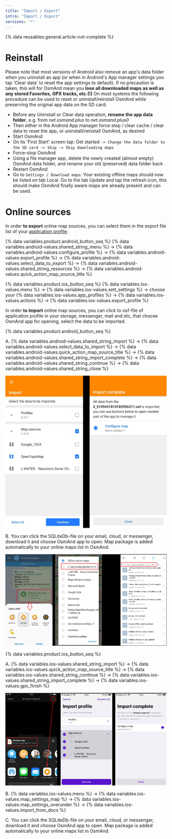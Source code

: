 ```yaml
---
title: "Import / Export"
intro: "Import / Export"
versions: '*'
---
```


{% data reusables.general.article-not-complete %}


# Reinstall 
Please note that most versions of Android also remove an app's data folder when you uninstall an app (or when in Android's App manager settings you tap 'Clear data' to reset the app settings to default). If no precaution is taken, this will for OsmAnd mean you **lose all downloaded maps as well as any stored Favorites, GPX tracks, etc.(!)**
On most systems the following procedure can be used to reset or uninstall/reinstall OsmAnd while preserving the original app data on the SD card:
-   Before any Uninstall or Clear data operation, **rename the app data folder**, e.g. from *net.osmand.plus* to *net.osmand.plus0*
-   Then either in the Android App manager force stop / clear cache / clear data to reset the app, or uninstall/reinstall OsmAnd, as desired
-   Start OsmAnd
-   On its 'First Start' screen tap: Get started `-> Change the data folder to the SD card -> Skip -> Skip downloading maps`
-   Force-stop OsmAnd
-   Using a file manager app, delete the newly created (almost empty) OsmAnd data folder, and rename your old (preserved) data folder back
-   Restart OsmAnd
-   Go to `Settings / Download maps`: Your existing offline maps should now be listed on tab Local. Go to the tab Update and tap the refresh icon, this should make OsmAnd finally aware maps are already present and can be used.

# Online sources


In order **to export** online map sources, you can select them in the export file list of your [application profile](/osmand/app-profile):

{% data variables.product.android_button_seq %} {% data variables.android-values.shared_string_menu %} → {% data variables.android-values.configure_profile %} → {% data variables.android-values.export_profile %} → {% data variables.android-values.select_data_to_export %} → {% data variables.android-values.shared_string_resources %} → {% data variables.android-values.quick_action_map_source_title %}  

{% data variables.product.ios_button_seq %} {% data variables.ios-values.menu %} → {% data variables.ios-values.sett_settings %} → choose your {% data variables.ios-values.app_profiles %} → {% data variables.ios-values.actions %} → {% data variables.ios-values.export_profile %}

In order **to import** online map sources, you can click to osf-file of application profile in your storage, messenger, mail and etc, that choose OsmAnd app for opening, select the data to be imported.

{% data variables.product.android_button_seq %}

A. {% data variables.android-values.shared_string_import %} → {% data variables.android-values.select_data_to_import %} → {% data variables.android-values.quick_action_map_source_title %} → {% data variables.android-values.shared_string_import_complete %} → {% data variables.android-values.shared_string_continue %} → {% data variables.android-values.shared_string_close %}

![Import package Android](/assets/images/plugins/online-maps/import-package-android.png)

B. You can click the SQLiteDb-file on your email, cloud, or messenger, download it and choose OsmAnd app to open. Map package is added automatically to your online maps list in OsmAnd.

![Import online source Android](/assets/images/plugins/online-maps/import-online-source-android.png)

{% data variables.product.ios_button_seq %}

A. {% data variables.ios-values.shared_string_import %} → {% data variables.ios-values.quick_action_map_source_title %} → {% data variables.ios-values.shared_string_continue %} → {% data variables.ios-values.shared_string_import_complete %} → {% data variables.ios-values.gpx_finish %}

![Import package iOS](/assets/images/plugins/online-maps/import-package-ios.png)

B. {% data variables.ios-values.menu %} → {% data variables.ios-values.map_settings_map %} → {% data variables.ios-values.map_settings_overunder %} → {% data variables.ios-values.import_from_docs %}

C. You can click the SQLiteDb-file on your email, cloud, or messenger, download it and choose OsmAnd app to open. Map package is added automatically to your online maps list in OsmAnd.

